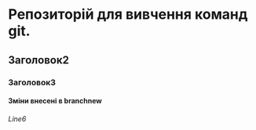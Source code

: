 # Репозиторій для вивчення команд git.
## Заголовок2
### Заголовок3
#### Зміни внесені в branchnew

###### Line6